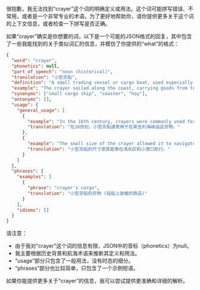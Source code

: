 很抱歉，我无法找到“crayer”这个词的明确定义或用法。这个词可能拼写错误、不常用，或者是一个非常专业的术语。为了更好地帮助你，请你提供更多关于这个词的上下文信息，或者检查一下拼写是否正确。

如果“crayer”确实是你想要的词，以下是一个可能的JSON格式的回复，其中包含了一些我能找到的关于类似词汇的信息，并模仿了你提供的“what”的格式：

```json
{
  "word": "crayer",
  "phonetics": null,
  "part_of_speech": "noun (historical)",
  "translation": "小型货船",
  "definition": "A small trading vessel or cargo boat, used especially in coastal waters.",
  "example": "The crayer sailed along the coast, carrying goods from town to town.",
  "synonyms": ["small cargo ship", "coaster", "hoy"],
  "antonyms": [],
  "usage": {
    "general_usage": [
      {
        "example": "In the 16th century, crayers were commonly used for transporting goods across the English Channel.",
        "translation": "在16世纪，小型货船通常用于在英吉利海峡运送货物。"
      },
      {
        "example": "The small size of the crayer allowed it to navigate shallow waters and small harbors.",
        "translation": "小型货船的尺寸使其能够在浅水区和小港口航行。"
      }
    ]
  },
  "phrases": {
    "examples": [
      {
        "phrase": "crayer's cargo",
        "translation": "小型货船的货物 (指船上装载的商品)"
      }
    ],
    "idioms": []
  }
}
```

请注意：

*   由于我对“crayer”这个词的信息有限，JSON中的音标（phonetics）为null。
*   我主要根据历史背景和航海术语来推断其定义和用法。
*   “usage”部分只包含了一般用法，没有时态的细分。
*   “phrases”部分也比较简单，只包含了一个示例短语。

如果你能提供更多关于“crayer”的信息，我可以尝试提供更准确和详细的解析。
 